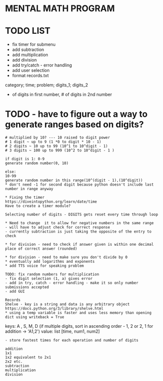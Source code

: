 # MENTAL MATH PROGRAM

# TODO LIST
- fix timer for submenu
- add subtraction
- add multiplication
- add division
- add try/catch - error handling
- add user selection
- format records.txt

category; time; problem; digits_1; digits_2
* of digits in first number, # of digits in 2nd number

 # TODO - have to figure out a way to generate ranges based on digits?
    # multiplied by 10? --- 10 raised to digit power
    # 1 digit ~ up to 9 (1 *0 to digit * 10 - 1)
    # 2 digits ~ 10 up to 99 (10^1 to 10^digit - 1)
    # 3 digits ~ 100 up to 999 (10^2 to 10^digit - 1 )

    if digit is 1: 0-9 
    generate random number(0, 10)

    else: 
    10-99
    generate random number in this range(10^(digit - 1),(10^digit))
    * don't need -1 for second digit because python doesn't include last number in range anyway

    * Fixing the timer
    https://diveintopython.org/learn/date/time
    Have to create a timer module?

    Selecting number of digits - DIGITS gets reset every time through loop

    * Need to change  it to allow for negative numbers in the same range
    - will have to adjust check for correct response
    - currently subtraction is just taking the opposite of the entry to check

    * for division - need to check if answer given is within one decimal place of correct answer (rounded)

    * for division - need to make sure you don't divide by 0
    * eventually add logarithms and exponents
    * add TTS voice for speaking problem

    TODO: fix random numbers for multiplication
    - fix digit selection (1, a) gives error
    - add in try, catch - error handling - make it so only number submissions accepted
    - add GUI
    
    Records
    Shelve - key is a string and data is any arbitrary object
    https://docs.python.org/3/library/shelve.html
    * using a temp variable is faster and uses less memory than opening dict using writeback = True

keys: A , S, M, D
(if multiple digits, sort in ascending order - 1, 2  or 2, 1 for addition -> 'A1,2')
value: list [time, num1, num2]

    - store fastest times for each operation and number of digits

    addition
    1x1
    1x2 equivalent to 2x1
    2x2 etc. 
    subtraction
    multiplication
    division
